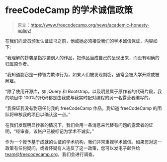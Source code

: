 # freeCodeCamp 的学术诚信政策

> 原文：<https://www.freecodecamp.org/news/academic-honesty-policy/>

在我们向营员颁发认证证书之前，他或她必须接受我们的学术诚信保证，内容如下:

“我理解的抄袭是指抄袭别人的作品，把作品当成自己的呈现出来，而没有明确的归属原作者。

“我知道剽窃是一种智力欺诈行为，如果人们被发现剽窃，通常会被大学开除或被解雇。

“除了使用开源库，如 jQuery 和 Bootstrap，以及明显属于原作者的代码片段，我的项目中 100%的代码都是由我或与我实时配对编程的另一名露营者编写的。

“我保证我没有剽窃任何我的 freeCodeCamp 作品。我知道 freeCodeCamp 的团队将审核我的项目以确认这一点。”

在我们发现明显抄袭的情况下，我们会用一条消息来代替有问题的露营者的证明，“经审查，该帐户已被标记为学术不诚实。”

作为一个授予基于成就的认证的学术机构，我们非常重视学术诚信。如果您对这一政策有任何疑问，或者怀疑有人违反了这一政策，您可以发电子邮件给[team@freecodecamp.org](mailto:team@freecodecamp.org)，我们会进行调查。